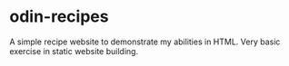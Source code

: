 # odin-recipes
A simple recipe website to demonstrate my abilities in HTML. Very basic exercise in static website building.